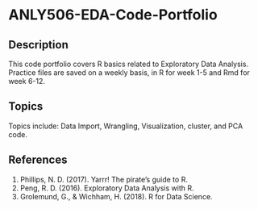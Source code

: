 # ANLY506-EDA-Code-Portfolio
## Description
This code portfolio covers R basics related to Exploratory Data Analysis. Practice files are saved on a weekly basis, in R for week 1-5 and Rmd for week 6-12.

## Topics
Topics include: Data Import, Wrangling, Visualization, cluster, and PCA code.

## References
1. Phillips, N. D. (2017). Yarrr! The pirate’s guide to R.
2. Peng, R. D. (2016). Exploratory Data Analysis with R. 
3. Grolemund, G., & Wichham, H. (2018). R for Data Science.
